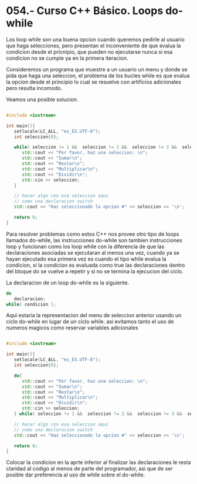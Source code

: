 054.- Curso C++ Básico. Loops do-while
===

Los loop while son una buena opcion cuando queremos pedirle al usuario que haga selecciones, pero presentan el inconveniente de que evalua la condicion desde el pricnipio, que pueden no ejecutarse nunca si esa condicion no se cumple ya en la primera iteracion.

Consideremos un programa que muestre a un usuario un menu y donde se pida que haga una seleccion, el problema de los bucles while es que evalua la opcion desde el principio lo cual se resuelve con artificios adicionales pero resulta incomodo.

Veamos una posible solucion.
```cpp

#include <iostream>

int main(){
   setlocale(LC_ALL, "es_ES.UTF-8");
   int seleccion{0};

   while( seleccion != 1 &&  seleccion != 2 &&  seleccion != 3 &&  seleccion != 4 ){
      std::cout << "Por favor, haz una seleccion: \n";
      std::cout << "Sumar\n";
      std::cout << "Restar\n";
      std::cout << "Multiplicar\n";
      std::cout << "Dividir\n";
      std::cin >> seleccion;
   }

   // hacer algo con esa seleccion aqui
   // como una declaracion switch
   std::cout << "Haz seleccionado la opcion #" << seleccion << '\n';

   return 0;
}
```

Para resolver problemas como estos C++ nos provee otro tipo de loops llamados do-while, las instrucciones do-while son tambien instrucciones loop y funcionan como los loop while con la diferencia de que las declaraciones asociadas se ejecutaran al menos una vez, cuando ya se hayan ejecutado esa primera vez es cuando el tipo while evalua la condicion, si la condicion es evaluada como true las declaraciones dentro del bloque do se vuelve a repetir y si no se termina la ejecucion del ciclo.

La declaracion de un loop do-while es la siguiente.
```cpp
do
   declaracion;
while( condicion );
```

Aqui estaria la representacion del menu de seleccion anterior usando un ciclo do-while en lugar de un ciclo while. asi evitamos tanto el uso de numeros magicos como reservar variables adicionales
```cpp

#include <iostream>

int main(){
   setlocale(LC_ALL, "es_ES.UTF-8");
   int seleccion{0};

   do{
      std::cout << "Por favor, haz una seleccion: \n";
      std::cout << "Sumar\n";
      std::cout << "Restar\n";
      std::cout << "Multiplicar\n";
      std::cout << "Dividir\n";
      std::cin >> seleccion;
   } while( seleccion != 1 &&  seleccion != 2 &&  seleccion != 3 &&  seleccion != 4 );

   // hacer algo con esa seleccion aqui
   // como una declaracion switch
   std::cout << "Haz seleccionado la opcion #" << seleccion << '\n';

   return 0;
}
```

Colocar la condicion en la aprte inferior al finalizar las declaraciones le resta claridad al codigo al menos de parte del programador, asi que de ser posible dar preferencia al uso de while sobre el do-while.